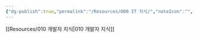 ```yaml
---
{"dg-publish":true,"permalink":"/Resources/000 IT 지식/","noteIcon":"","created":"2023-12-26T23:03:29.363+09:00","updated":"2023-12-28T00:32:39.689+09:00"}
---
```


[[Resources/010 개발자 지식\|010 개발자 지식]]  